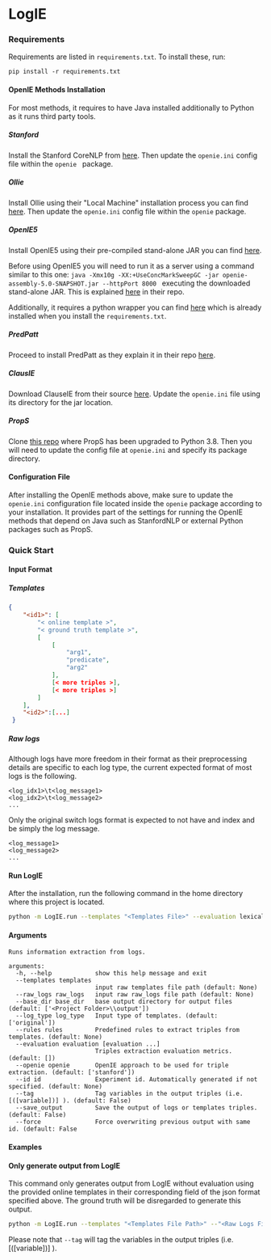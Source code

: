 # LogIE

### Requirements

Requirements are listed in `requirements.txt`. To install these, run:

```
pip install -r requirements.txt
```



#### OpenIE Methods Installation

For most methods, it requires to have Java installed additionally to Python as it runs third party tools.

##### Stanford

Install the Stanford CoreNLP from [here](https://stanfordnlp.github.io/CoreNLP/index.html#download). Then update the `openie.ini` config file within the `openie ` package.

##### Ollie

Install Ollie using their "Local Machine" installation process you can find [here](https://github.com/knowitall/ollie#local-machine). Then update the `openie.ini` config file within the `openie` package.

##### OpenIE5

Install OpenIE5 using their pre-compiled stand-alone JAR you can find [here](https://github.com/dair-iitd/OpenIE-standalone#using-pre-compiled-openie-standalone-jar).

Before using OpenIE5 you will need to run it as a server using a command similar to this one: ``java -Xmx10g -XX:+UseConcMarkSweepGC -jar openie-assembly-5.0-SNAPSHOT.jar --httpPort 8000 `` executing the downloaded stand-alone JAR. This is explained [here](https://github.com/dair-iitd/OpenIE-standalone#running-as-http-server) in their repo.

Additionally, it requires a python wrapper you can find [here](https://github.com/vaibhavad/python-wrapper-OpenIE5) which is already installed when you install the ``requirements.txt``.

##### PredPatt

Proceed to install PredPatt as they explain it in their repo [here](https://github.com/hltcoe/PredPatt/blob/master/doc/get-started.md#installation). 

##### ClausIE

Download ClauseIE from their source [here](https://www.mpi-inf.mpg.de/departments/databases-and-information-systems/software/clausie/). Update the `openie.ini` file using its directory for the jar location.

##### PropS

Clone [this repo](https://github.com/federicozaiter/props) where PropS has been upgraded to Python 3.8. Then you will need to update the config file at `openie.ini` and specify its package directory. 



#### Configuration File

After installing the OpenIE methods above, make sure to update the `openie.ini` configuration file located inside the `openie` package according to your installation. It provides part of the settings for running the OpenIE methods that depend on Java such as StanfordNLP or external Python packages such as PropS.



### Quick Start

#### Input Format

##### Templates

```json
{
    "<id1>": [
        "< online template >",
        "< ground truth template >",
        [
            [
                "arg1",
                "predicate",
                "arg2"
            ],
            [< more triples >],
            [< more triples >]
        ]
    ],
    "<id2>":[...]
 }
```



##### Raw logs

Although logs have more freedom in their format as their preprocessing details are specific to each log type, the current expected format of  most logs is the following. 

```
<log_idx1>\t<log_message1>
<log_idx2>\t<log_message2>
...
```

Only the original switch logs format is expected to not have and index and be simply the log message.

```
<log_message1>
<log_message2>
...
```



#### Run LogIE

After the installation, run the following command in the home directory where this project is located.

```bash
python -m LogIE.run --templates "<Templates File>" --evaluation lexical --rules new --openie predpatt
```

#### Arguments

```
Runs information extraction from logs.

arguments:
  -h, --help            show this help message and exit
  --templates templates
                        input raw templates file path (default: None)
  --raw_logs raw_logs   input raw raw_logs file path (default: None)
  --base_dir base_dir   base output directory for output files (default: ['<Project Folder>\\output'])
  --log_type log_type   Input type of templates. (default: ['original'])
  --rules rules         Predefined rules to extract triples from templates. (default: None)
  --evaluation evaluation [evaluation ...]
                        Triples extraction evaluation metrics. (default: [])
  --openie openie       OpenIE approach to be used for triple extraction. (default: ['stanford'])
  --id id               Experiment id. Automatically generated if not specified. (default: None)
  --tag                 Tag variables in the output triples (i.e. [([variable])] ). (default: False)
  --save_output         Save the output of logs or templates triples. (default: False)
  --force               Force overwriting previous output with same id. (default: False
```



#### Examples

#### Only generate output from LogIE

This command only generates output from LogIE without evaluation using the provided online templates in their corresponding field of the json format specified above. The ground truth will be disregarded to generate this output. 

```bash
python -m LogIE.run --templates "<Templates File Path>" --"<Raw Logs File Path>" --rules new --openie <OpenIE approach> --save_output --tag
```

Please note that `--tag` will tag the variables in the output triples (i.e. [([variable])] ).